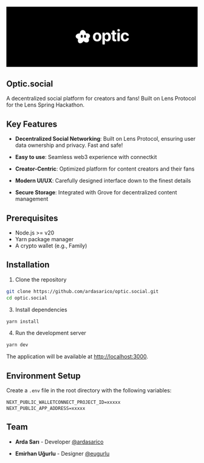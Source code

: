 ![Optic.social Banner](/github-banner.png)

## Optic.social

A decentralized social platform for creators and fans! Built on Lens Protocol for the Lens Spring Hackathon.

## Key Features

- **Decentralized Social Networking**: Built on Lens Protocol, ensuring user data ownership and privacy. Fast and safe!

- **Easy to use**: Seamless web3 experience with connectkit

- **Creator-Centric**: Optimized platform for content creators and their fans

- **Modern UI/UX**: Carefully designed interface down to the finest details

- **Secure Storage**: Integrated with Grove for decentralized content management

## Prerequisites

- Node.js >= v20
- Yarn package manager
- A crypto wallet (e.g., Family)

## Installation

1. Clone the repository

```bash
git clone https://github.com/ardasarico/optic.social.git
cd optic.social
```

3. Install dependencies

```bash
yarn install
```

4. Run the development server

```bash
yarn dev
```

The application will be available at [http://localhost:3000](http://localhost:3000).
<br/>

## Environment Setup

Create a `.env` file in the root directory with the following variables:

```env
NEXT_PUBLIC_WALLETCONNECT_PROJECT_ID=xxxxx
NEXT_PUBLIC_APP_ADDRESS=xxxxx
```

## Team

- **Arda Sarı** - Developer [@ardasarico](https://x.com/ardasarico)

- **Emirhan Uğurlu** - Designer [@eugurlu](https://x.com/_eugrl)
